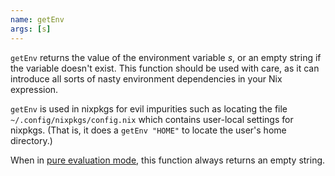 ```yaml
---
name: getEnv
args: [s]
---
```

`getEnv` returns the value of the environment variable *s*, or an
empty string if the variable doesn't exist. This function should be
used with care, as it can introduce all sorts of nasty environment
dependencies in your Nix expression.

`getEnv` is used in nixpkgs for evil impurities such as locating the file
`~/.config/nixpkgs/config.nix` which contains user-local settings for nixpkgs.
(That is, it does a `getEnv "HOME"` to locate the user's home directory.)

When in [pure evaluation mode](@docroot@/command-ref/conf-file.md#conf-pure-eval), this function always returns an empty string.
